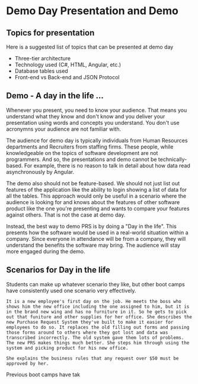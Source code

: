 # Demo Day Presentation and Demo

## Topics for presentation

Here is a suggested list of topics that can be presented at demo day

* Three-tier architecture
* Technology used (C#, HTML, Angular, etc.)
* Database tables used
* Front-end vs Back-end and JSON Protocol

## Demo - A day in the life ...

Whenever you present, you need to know your audience. That means you understand what they know and don't know and you deliver your presentation using words and concepts you understand. You don't use acronymns your audience are not familiar with.

The audience for demo day is typically individuals from Human Resources departments and Recruiters from staffing firms. These people, while knowledgeable on the topics of software development are not programmers. And so, the presentations and demo cannot be technically-based. For example, there is no reason to talk in detail about how data read asynchronously by Angular. 

The demo also should not be feature-based. We should not just list out features of the application like the ability to login showing a list of data for all the tables. This approach would only be useful in a scenario where the audience is looking for and knows about the features of other software product like the one you're presenting and wants to compare your features against others. That is not the case at demo day.

Instead, the best way to demo PRS is by doing a "Day in the life". This presents how the software would be used in a real-world situation within a company. Since everyone in attendance will be from a company, they will understand the benefits the software may bring. The audience will stay more engaged during the demo.

## Scenarios for Day in the life

Students can make up whatever scenario they like, but other boot camps have consistently used one scenario very effectively. 

    It is a new employee's first day on the job. He meets the boss who shows him the new office including the one assigned to him, but it is in the brand new wing and has no furniture in it. So he gets to pick out that funiture and other supplies for her office. She describes the new Purchase Request System they've built to make it easier for employees to do so. It replaces the old filling out forms and passing those forms around to others where they got lost and data was transcribed incorrectly. The old system gave them lots of problems. The new PRS makes things much better. She steps him through using the system and picking product for his new office.

    She explains the business rules that any request over $50 must be approved by her.

Previous boot camps have tak 